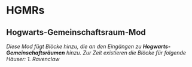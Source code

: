 # HGMRs
## Hogwarts-Gemeinschaftsraum-Mod
*Diese Mod fügt Blöcke hinzu, die an den Eingängen zu **Hogwarts-Gemeinschaftsräumen** hinzu.*
*Zur Zeit existieren die Blöcke für folgende Häuser:*
*1. Ravenclaw*
